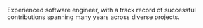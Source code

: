 Experienced software engineer, with a track record of successful contributions spanning many years across diverse projects.

